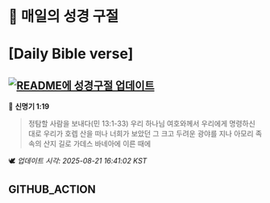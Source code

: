 # 🙏 매일의 성경 구절
# [Daily Bible verse]
## [![README에 성경구절 업데이트](https://github.com/DONGSUKA/first_test/actions/workflows/update-readme-bible.yml/badge.svg)](https://github.com/DONGSUKA/first_test/actions/workflows/update-readme-bible.yml)
<!-- START_BIBLE_VERSE -->
📖 **신명기 1:19**
> 정탐할 사람을 보내다(민 13:1-33) 우리 하나님 여호와께서 우리에게 명령하신 대로 우리가 호렙 산을 떠나 너희가 보았던 그 크고 두려운 광야를 지나 아모리 족속의 산지 길로 가데스 바네아에 이른 때에

🕊️ _업데이트 시각: 2025-08-21 16:41:02 KST_
  <!-- END_BIBLE_VERSE -->
## GITHUB_ACTION
